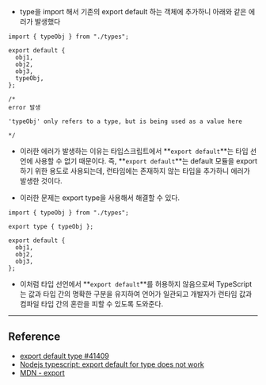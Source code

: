 - type을 import 해서 기존의 export default 하는 객체에 추가하니 아래와 같은 에러가 발생했다

```tsx
import { typeObj } from "./types";

export default {
  obj1,
  obj2,
  obj3,
  typeObj,
};

/*
error 발생

'typeObj' only refers to a type, but is being used as a value here

*/
```

- 이러한 에러가 발생하는 이유는 타입스크립트에서 **`export default`**는 타입 선언에 사용할 수 없기 때문이다. 즉, **`export default`**는 default 모듈을 export 하기 위한 용도로 사용되는데, 런타임에는 존재하지 않는 타입을 추가하니 에러가 발생한 것이다.

- 이러한 문제는 export type을 사용해서 해결할 수 있다.

```tsx
import { typeObj } from "./types";

export type { typeObj };

export default {
  obj1,
  obj2,
  obj3,
};
```

- 이처럼 타입 선언에서 **`export default`**를 허용하지 않음으로써 TypeScript는 값과 타입 간의 명확한 구분을 유지하여 언어가 일관되고 개발자가 런타임 값과 컴파일 타입 간의 혼란을 피할 수 있도록 도와준다.

---

## Reference

- [export default type #41409](https://github.com/microsoft/TypeScript/issues/41409)
- [Nodejs typescript: export default for type does not work](https://stackoverflow.com/questions/75850028/nodejs-typescript-export-default-for-type-does-not-work)
- [MDN - export](https://developer.mozilla.org/en-US/docs/Web/JavaScript/Reference/Statements/export)
